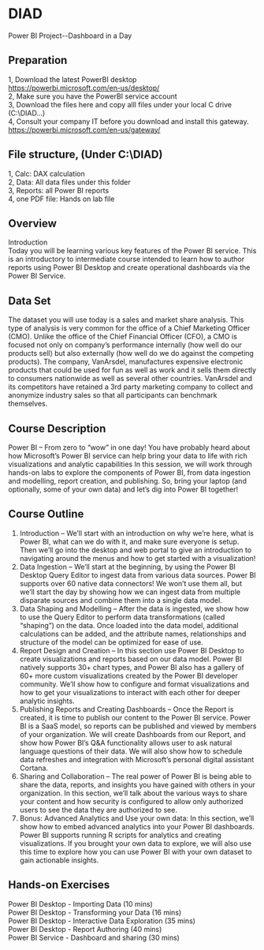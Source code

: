 
# DIAD
Power BI Project--Dashboard in a Day

## Preparation
1, Download the latest PowerBI desktop</br>
https://powerbi.microsoft.com/en-us/desktop/ </br>
2, Make sure you have the PowerBI service account </br>
3, Download the files here and copy alll files under your local C drive (C:\DIAD\...) </br>
4, <Optional> Consult your company IT before you download and install this gateway.
https://powerbi.microsoft.com/en-us/gateway/

## File structure, (Under C:\DIAD\) </br>
1, Calc: DAX calculation </br>
2, Data: All data files under this folder </br>
3, Reports: all Power BI reports</br>
4, one PDF file: Hands on lab file</br>


## Overview
Introduction</br>
Today you will be learning various key features of the Power BI service. This is an introductory to intermediate course intended to learn how to author reports using Power BI Desktop and create operational dashboards via the Power BI Service.


## Data Set
The dataset you will use today is a sales and market share analysis. This type of analysis is very common for the office of a Chief Marketing Officer (CMO). Unlike the office of the Chief Financial Officer (CFO), a CMO is focused not only on company’s performance internally (how well do our products sell) but also externally (how well do we do against the competing products).
The company, VanArsdel, manufactures expensive electronic products that could be used for fun as well as work and it sells them directly to consumers nationwide as well as several other countries. VanArsdel and its competitors have retained a 3rd party marketing company to collect and anonymize industry sales so that all participants can benchmark themselves.

## Course Description

Power BI – From zero to “wow” in one day!
You have probably heard about how Microsoft’s Power BI service can help bring your data to life with rich visualizations and analytic capabilities In this session, we will work through hands-on labs to explore the components of Power BI, from data ingestion and modelling, report creation, and publishing.  So, bring your laptop (and optionally, some of your own data) and let’s dig into Power BI together!
 

## Course Outline
 
1.	Introduction – We’ll start with an introduction on why we’re here, what is Power BI, what can we do with it, and make sure everyone is setup. Then we’ll go into the desktop and web portal to give an introduction to navigating around the menus and how to get started with a visualization!
2.	Data Ingestion – We’ll start at the beginning, by using the Power BI Desktop Query Editor to ingest data from various data sources.  Power BI supports over 60 native data connectors!  We won’t use them all, but we’ll start the day by showing how we can ingest data from multiple disparate sources and combine them into a single data model. 
3.	Data Shaping and Modelling – After the data is ingested, we show how to use the Query Editor to perform data transformations (called “shaping”) on the data.  Once loaded into the data model, additional calculations can be added, and the attribute names, relationships and structure of the model can be optimized for ease of use.
4.	Report Design and Creation – In this section use Power BI Desktop to create visualizations and reports based on our data model.  Power BI natively supports 30+ chart types, and Power BI also has a gallery of 60+ more custom visualizations created by the Power BI developer community.  We’ll show how to configure and format visualizations and how to get your visualizations to interact with each other for deeper analytic insights.
5.	Publishing Reports and Creating Dashboards – Once the Report is created, it is time to publish our content to the Power BI service.  Power BI is a SaaS model, so reports can be published and viewed by members of your organization.  We will create Dashboards from our Report, and show how Power BI’s Q&A functionality allows user to ask natural language questions of their data.  We will also show how to schedule data refreshes and integration with Microsoft’s personal digital assistant Cortana.
6.	Sharing and Collaboration – The real power of Power BI is being able to share the data, reports, and insights you have gained with others in your organization.  In this section, we’ll talk about the various ways to share your content and how security is configured to allow only authorized users to see the data they are authorized to see.
7.	Bonus: Advanced Analytics and Use your own data: In this section, we’ll show how to embed advanced analytics into your Power BI dashboards.  Power BI supports running R scripts for analytics and creating visualizations.  If you brought your own data to explore, we will also use this time to explore how you can use Power BI with your own dataset to gain actionable insights.  



## Hands-on Exercises</br>
Power BI Desktop - Importing Data (10 mins)</br>
Power BI Desktop - Transforming your Data (16 mins)</br>
Power BI Desktop - Interactive Data Exploration (35 mins)</br>
Power BI Desktop - Report Authoring (40 mins)</br>
Power BI Service - Dashboard and sharing (30 mins)</br>
